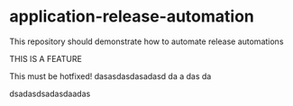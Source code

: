 # application-release-automation
This repository should demonstrate how to automate release automations

THIS IS A FEATURE

This must be hotfixed!
dasasdasdasadasd
da
a
das
da

dsadasdsadasdaadas